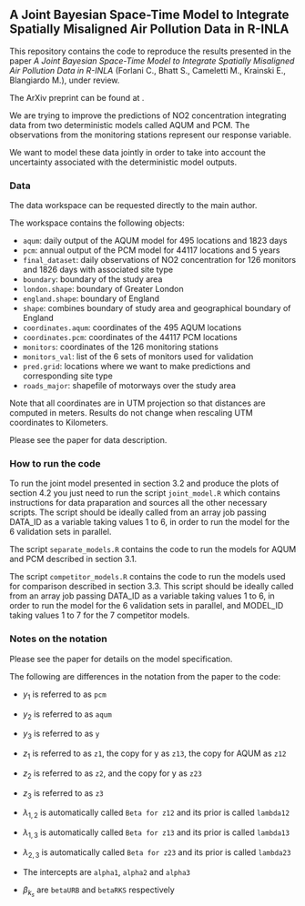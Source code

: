 A Joint Bayesian Space-Time Model to Integrate Spatially Misaligned Air Pollution Data in R-INLA
------------------------------------------------------------------------------------------------

This repository contains the code to reproduce the results presented in
the paper *A Joint Bayesian Space-Time Model to Integrate Spatially
Misaligned Air Pollution Data in R-INLA* (Forlani C., Bhatt S.,
Cameletti M., Krainski E., Blangiardo M.), under review.

The ArXiv preprint can be found at .

We are trying to improve the predictions of NO2 concentration
integrating data from two deterministic models called AQUM and PCM. The
observations from the monitoring stations represent our response
variable.

We want to model these data jointly in order to take into account the
uncertainty associated with the deterministic model outputs.

### Data

The data workspace can be requested directly to the main author.

The workspace contains the following objects:

-   `aqum`: daily output of the AQUM model for 495 locations and 1823
    days
-   `pcm`: annual output of the PCM model for 44117 locations and 5
    years
-   `final_dataset`: daily observations of NO2 concentration for 126
    monitors and 1826 days with associated site type
-   `boundary`: boundary of the study area
-   `london.shape`: boundary of Greater London
-   `england.shape`: boundary of England
-   `shape`: combines boundary of study area and geographical boundary
    of England
-   `coordinates.aqum`: coordinates of the 495 AQUM locations
-   `coordinates.pcm`: coordinates of the 44117 PCM locations
-   `monitors`: coordinates of the 126 monitoring stations
-   `monitors_val`: list of the 6 sets of monitors used for validation
-   `pred.grid`: locations where we want to make predictions and
    corresponding site type
    <!-- * `pred.grid.aqum`: values of AQUM interpolated at the prediction grid nodes, for each day (not used for the joint model predictions) -->
    <!-- * `pred.grid.pcm`: values of PCM interpolated at the prediction grid nodes, for each year (not used for the joint model predictions) -->
-   `roads_major`: shapefile of motorways over the study area

Note that all coordinates are in UTM projection so that distances are
computed in meters. Results do not change when rescaling UTM coordinates
to Kilometers.

Please see the paper for data description.

### How to run the code

To run the joint model presented in section 3.2 and produce the plots of
section 4.2 you just need to run the script `joint_model.R` which
contains instructions for data praparation and sources all the other
necessary scripts. The script should be ideally called from an array job
passing DATA\_ID as a variable taking values 1 to 6, in order to run the
model for the 6 validation sets in parallel.

The script `separate_models.R` contains the code to run the models for
AQUM and PCM described in section 3.1.

The script `competitor_models.R` contains the code to run the models
used for comparison described in section 3.3. This script should be
ideally called from an array job passing DATA\_ID as a variable taking
values 1 to 6, in order to run the model for the 6 validation sets in
parallel, and MODEL\_ID taking values 1 to 7 for the 7 competitor
models.

<!-- These can also be run manually setting `data_id` (1 to 6) and `formula_id` (1 to 9) once the data are loaded. -->
### Notes on the notation

Please see the paper for details on the model specification.

The following are differences in the notation from the paper to the
code:

-   *y*<sub>1</sub> is referred to as `pcm`

-   *y*<sub>2</sub> is referred to as `aqum`

-   *y*<sub>3</sub> is referred to as `y`

-   *z*<sub>1</sub> is referred to as `z1`, the copy for y as `z13`, the
    copy for AQUM as `z12`

-   *z*<sub>2</sub> is referred to as `z2`, and the copy for y as `z23`

-   *z*<sub>3</sub> is referred to as `z3`

-   *λ*<sub>1, 2</sub> is automatically called `Beta for z12` and its
    prior is called `lambda12`

-   *λ*<sub>1, 3</sub> is automatically called `Beta for z13` and its
    prior is called `lambda13`

-   *λ*<sub>2, 3</sub> is automatically called `Beta for z23` and its
    prior is called `lambda23`

-   The intercepts are `alpha1`, `alpha2` and `alpha3`

-   *β*<sub>*k*<sub>*s*</sub></sub> are `betaURB` and `betaRKS`
    respectively

<!---

# Model specification


### Data 

* PCM covariate ($Y_{1}$): annual ($t_1=5$) NO2 concentration output from deterministic model at $s_1=44117$ grid nodes
* AQUM covariate ($Y_{2}$): daily ($t_2=1826$) NO2 concentration output from deterministic model at $s_2=495$ grid nodes
* Response variable ($Y_{3}$): daily NO2 concentration at $s_3=126$ monitoring stations for $t=1,\dots,t_2$, $t_2=1826$ consecutive days (time series are not all complete)
* Site type covariate: categorical variable associated with the monitoring stations ($k=0$: rural (reference), $k=1$: urban and $k=2$: road-kerb side)

### Assumptions
* AQUM provides spatial and temporal information 
* PCM provides spatial-only information because temporal resolution is very low
* Underlying spatial field ($z_1(s)$) is the same for PCM, AQUM and monitor observations (they all measure NO$_2$ concentration)
* Underlying temporal field ($z_2(t)$) is the same for AQUM and monitor observations (they both measure NO$_2$ concentration)

### Level 1:

Let $y_i(s,t)$ denote the PCM ($i=1$) and AQUM ($i=2$) data and the observed NO$_2$ concentration ($i=3$) at the generic time point $t$ and site $s$, on the logarithmic scale. These are assumed to be normally distributed, with mean $\eta_i(s,t)$ and measurement error variance $\sigma^2_{\epsilon_i}$: 

$y_1(s,t) \sim N(\eta_1(s), \sigma^{2}_{\epsilon_1}) \qquad \text{(PCM)}$

$y_2(s,t) \sim N(\eta_2(t), \sigma^{2}_{\epsilon_2}) \qquad \text{(AQUM)}$

$y_3(s,t) \sim N(\eta_3(s,t), \sigma^{2}_{\epsilon_3}) \qquad \text{(Ground observations)}$

The three corresponding linear predictors are:

$\eta_1(s) = \alpha_1 + z_1(s) \qquad \text{(PCM)}$

$\eta_2(t) = \alpha_2 + z_2(t) \qquad \text{(AQUM)}$

$\eta_3(s,t) = \alpha_1 + \alpha_2 + \alpha_3  + \beta_{k_s} + \lambda_{1,3} z_1(s) + \lambda_{2,3} z_2(t) + z_3(t,k{_s})$

where 

* $\alpha_i$ are the intercepts
* $\lambda_{i,j}$ are optional scaling parameters
* $\beta_{k_s}$ is the fixed effects for the site type as categorical variable ($k=0$: rural (reference), $k=1$: urban and $k=2$: road-kerb side)
* $z_1$ and $z_2$ are the shared random effects
* $z_3(t,k{_s})$ is an interaction term which allows for a different residual temporal trend for each site type

### Level 2

* $\boldsymbol{z}_1 \sim MVN(\textbf{0}, \sigma^2_{z_1}\boldsymbol{\Sigma})$ is the common spatial latent field, with $\boldsymbol{\Sigma}$ being the correlation matrix defined by the Mat\'ern stationary and isotropic covariance function. Note that $\boldsymbol{z}_1$ is then calibrated on the monitor observations through $\lambda_{1,3}$ and $\lambda_{1,3}$. 
* $z_2(t)$ is the $t$-th element of the temporal latent field $\boldsymbol{z_2}$, and is modelled as a random walk: $z_2(t) \sim N(z_2(t-1), \sigma^2_{z_2})$. %This is defined on AQUM and copied in $\boldsymbol{\eta_3}$ with a calibration coefficient.
Similarly to $\boldsymbol{z}_1$, $\boldsymbol{z}_2$ is calibrated on the monitor observations through $\lambda_{2,3}$. 
* $z_3(t,k{_s})$ is the residual temporal trend assumed to be different for each site type (rural, urban, road-kerb side), and modelled as first order autoregressive $z_3(t,k{_s}) \sim N(\rho z_3(t-1,k{_s}), \sigma^2_{z_3})$. In other words, we assume conditionally independent replications of the same latent field for each site type, with shared hyperparameters.



### Level 3

* $log(1/\sigma^2_{z_1}) \sim logGamma(1, 5e-05)$
 
* $log(1/\sigma^2_{z_3}) \sim logGamma(1, 5e-05)$
 
* $P(\sigma_{z_2}>SD(AQUM))=0.01$

* $\rho \sim N(0.3,0.5)$ 
 
* $P(r<r_0)=0.95$, where $r_0 = 1/5$ of the domain size
 
* $P(\sigma_{z_2}>\sigma_0)=0.5$, where $\sigma_0 = 100$.

* $log(1/\sigma^2_{\epsilon_i}) \sim logGamma(1, 5e-05)$, $i=1,2,3$
 
* $\alpha_i, \beta_{k{_s}} \sim N(0,1000)$
 
* $\lambda_{1,3}, \lambda_{2,3} \sim N(1, 0.01)$


-->
